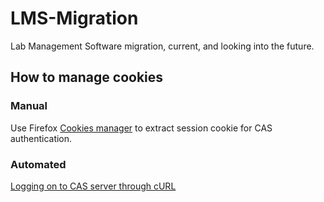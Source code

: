 # LMS-Migration
Lab Management Software migration, current, and looking into the future.



## How to manage cookies

### Manual
Use Firefox [Cookies manager](https://github.com/hrdl-github/cookies-txt) to extract session cookie for CAS authentication.

### Automated
[Logging on to CAS server through cURL](https://stackoverflow.com/questions/28267660/logging-on-to-cas-server-through-curl)
